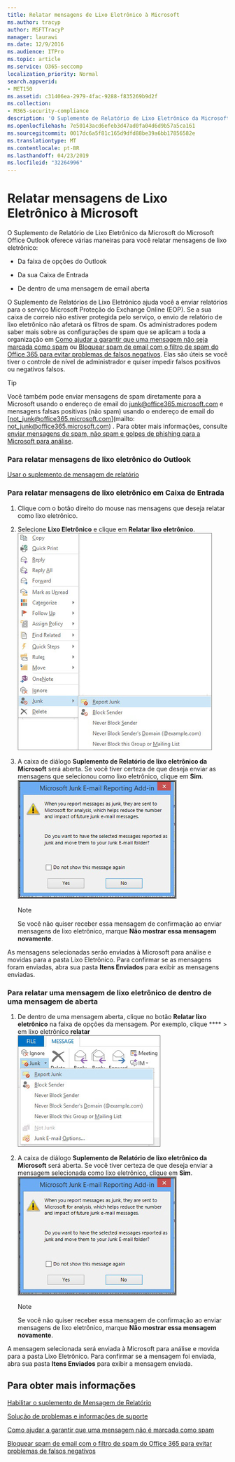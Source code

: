 ```yaml
---
title: Relatar mensagens de Lixo Eletrônico à Microsoft
ms.author: tracyp
author: MSFTTracyP
manager: laurawi
ms.date: 12/9/2016
ms.audience: ITPro
ms.topic: article
ms.service: O365-seccomp
localization_priority: Normal
search.appverid:
- MET150
ms.assetid: c31406ea-2979-4fac-9288-f835269b9d2f
ms.collection:
- M365-security-compliance
description: 'O Suplemento de Relatório de Lixo Eletrônico da Microsoft do Microsoft Office Outlook oferece várias maneiras para você relatar mensagens de lixo eletrônico:'
ms.openlocfilehash: 7e50143acd6efeb3d47ad0fa04d6d9b57a5ca161
ms.sourcegitcommit: 0017dc6a5f81c165d9dfd88be39a6bb17856582e
ms.translationtype: MT
ms.contentlocale: pt-BR
ms.lasthandoff: 04/23/2019
ms.locfileid: "32264996"
---
```

# <a name="report-junk-email-messages-to-microsoft"></a>Relatar mensagens de Lixo Eletrônico à Microsoft

O Suplemento de Relatório de Lixo Eletrônico da Microsoft do Microsoft Office Outlook oferece várias maneiras para você relatar mensagens de lixo eletrônico:
  
- Da faixa de opções do Outlook
    
- Da sua Caixa de Entrada
    
- De dentro de uma mensagem de email aberta
    
O Suplemento de Relatórios de Lixo Eletrônico ajuda você a enviar relatórios para o serviço Microsoft Proteção do Exchange Online (EOP). Se a sua caixa de correio não estiver protegida pelo serviço, o envio de relatório de lixo eletrônico não afetará os filtros de spam. Os administradores podem saber mais sobre as configurações de spam que se aplicam a toda a organização em [Como ajudar a garantir que uma mensagem não seja marcada como spam](https://go.microsoft.com/fwlink/p/?LinkId=534224) ou [Bloquear spam de email com o filtro de spam do Office 365 para evitar problemas de falsos negativos](https://go.microsoft.com/fwlink/p/?LinkId=534225). Elas são úteis se você tiver o controle de nível de administrador e quiser impedir falsos positivos ou negativos falsos.
  
> [!TIP]
> Você também pode enviar mensagens de spam diretamente para a Microsoft usando o endereço de email do [junk@office365.microsoft.com](mailto:junk@office365.microsoft.com) e mensagens falsas positivas (não spam) usando o endereço de email do [not_junk@office365.microsoft.com](mailto: not_junk@office365.microsoft.com) . Para obter mais informações, consulte [enviar mensagens de spam, não spam e golpes de phishing para a Microsoft para análise](submit-spam-non-spam-and-phishing-scam-messages-to-microsoft-for-analysis.md). 
  
### <a name="to-report-junk-email-messages-from-outlook"></a>Para relatar mensagens de lixo eletrônico do Outlook

[Usar o suplemento de mensagem de relatório](https://support.office.com/article/b5caa9f1-cdf3-4443-af8c-ff724ea719d2) 
  
### <a name="to-report-junk-email-messages-from-your-inbox"></a>Para relatar mensagens de lixo eletrônico em Caixa de Entrada

1. Clique com o botão direito do mouse nas mensagens que deseja relatar como lixo eletrônico.
    
2. Selecione **Lixo Eletrônico** e clique em **Relatar lixo eletrônico**.
    ![Reportar mensagens de lixo eletrônico da Caixa de Entrada](media/EOP-Outlook-Junk-Reporting-Tool-3.jpg)
  
3. A caixa de diálogo **Suplemento de Relatório de lixo eletrônico da Microsoft** será aberta. Se você tiver certeza de que deseja enviar as mensagens que selecionou como lixo eletrônico, clique em **Sim**.
    ![Confirme o relatório como lixo eletrônico](media/EOP-Outlook-Junk-Reporting-Tool-2.jpg)
  
    > [!NOTE]
    > Se você não quiser receber essa mensagem de confirmação ao enviar mensagens de lixo eletrônico, marque **Não mostrar essa mensagem novamente**. 
  
As mensagens selecionadas serão enviadas à Microsoft para análise e movidas para a pasta Lixo Eletrônico. Para confirmar se as mensagens foram enviadas, abra sua pasta **Itens Enviados** para exibir as mensagens enviadas. 
  
### <a name="to-report-a-junk-email-message-from-within-an-opened-message"></a>Para relatar uma mensagem de lixo eletrônico de dentro de uma mensagem de aberta

1. De dentro de uma mensagem aberta, clique no botão **Relatar lixo eletrônico** na faixa de opções da mensagem. Por exemplo, clique **** \> em lixo eletrônico **relatar** ![lixo eletrônico de um lixo eletrônico de dentro de uma mensagem](media/EOP-Outlook-Junk-Reporting-Tool-4.jpg)
  
2. A caixa de diálogo **Suplemento de Relatório de lixo eletrônico da Microsoft** será aberta. Se você tiver certeza de que deseja enviar a mensagem selecionada como lixo eletrônico, clique em **Sim**.
    ![Confirme o relatório como lixo eletrônico](media/EOP-Outlook-Junk-Reporting-Tool-2.jpg)
  
    > [!NOTE]
    > Se você não quiser receber essa mensagem de confirmação ao enviar mensagens de lixo eletrônico, marque **Não mostrar essa mensagem novamente**. 
  
A mensagem selecionada será enviada à Microsoft para análise e movida para a pasta Lixo Eletrônico. Para confirmar se a mensagem foi enviada, abra sua pasta **Itens Enviados** para exibir a mensagem enviada. 
  
## <a name="for-more-information"></a>Para obter mais informações

[Habilitar o suplemento de Mensagem de Relatório](https://support.office.com/article/4250c4bc-6102-420b-9e0a-a95064837676)
  
[Solução de problemas e informações de suporte](troubleshooting-and-support-information.md)
  
[Como ajudar a garantir que uma mensagem não é marcada como spam](https://go.microsoft.com/fwlink/p/?LinkId=534224)
  
[Bloquear spam de email com o filtro de spam do Office 365 para evitar problemas de falsos negativos](https://go.microsoft.com/fwlink/p/?LinkId=534225)
  

